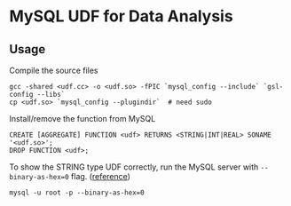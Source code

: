 # MySQL UDF for Data Analysis

## Usage

Compile the source files

```
gcc -shared <udf.cc> -o <udf.so> -fPIC `mysql_config --include` `gsl-config --libs`
cp <udf.so> `mysql_config --plugindir`  # need sudo
```

Install/remove the function from MySQL

```
CREATE [AGGREGATE] FUNCTION <udf> RETURNS <STRING|INT|REAL> SONAME '<udf.so>';
DROP FUNCTION <udf>;
```

To show the STRING type UDF correctly, run the MySQL server with `--binary-as-hex=0` flag. ([reference](https://bugs.mysql.com/bug.php?id=99480))

```
mysql -u root -p --binary-as-hex=0
```
